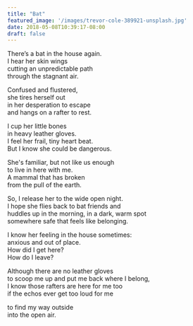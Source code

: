 ```yaml
---
title: "Bat"
featured_image: '/images/trevor-cole-389921-unsplash.jpg'
date: 2018-05-08T10:39:17-08:00
draft: false
---
```


There’s a bat in the house again.\
I hear her skin wings\
cutting an unpredictable path\
through the stagnant air.

Confused and flustered,\
she tires herself out\
in her desperation to escape\
and hangs on a rafter to rest.

I cup her little bones\
in heavy leather gloves.\
I feel her frail, tiny heart beat.\
But I know she could be dangerous.

She's familiar, but not like us enough\
to live in here with me.\
A mammal that has broken\
from the pull of the earth.

So, I release her to the wide open night.\
I hope she flies back to bat friends and\
huddles up in the morning, in a dark, warm spot\
somewhere safe that feels like belonging.

I know her feeling in the house sometimes:\
anxious and out of place.\
How did I get here?\
How do I leave?

Although there are no leather gloves\
to scoop me up and put me back where I belong,\
I know those rafters are here for me too\
if the echos ever get too loud for me

to find my way outside\
into the open air.